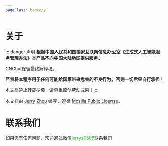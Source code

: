 ```yaml
---
pageClass: bancopy
---
```

<script setup>
import { VPTeamMembers } from 'vitepress/theme'

const members = [
  {
    avatar: 'https://cdn.jerryz.com.cn/gh/YangguangZhou/CNChat-Docs@main/docs/public/avatar.jpg',
    name: 'Jerry Zhou',
    title: 'Creator',
    links: [
      { icon: 'github', link: 'https://github.com/YangguangZhou' },
      { 
        icon: { 
            svg: '<svg t="1727279657794" class="icon" viewBox="0 0 1024 1024" version="1.1" xmlns="http://www.w3.org/2000/svg" p-id="1476" width="200" height="200"><path d="M337.387283 341.82659c-17.757225 0-35.514451 11.83815-35.514451 29.595375s17.757225 29.595376 35.514451 29.595376 29.595376-11.83815 29.595376-29.595376c0-18.49711-11.83815-29.595376-29.595376-29.595375zM577.849711 513.479769c-11.83815 0-22.936416 12.578035-22.936416 23.6763 0 12.578035 11.83815 23.676301 22.936416 23.676301 17.757225 0 29.595376-11.83815 29.595376-23.676301s-11.83815-23.676301-29.595376-23.6763zM501.641618 401.017341c17.757225 0 29.595376-12.578035 29.595376-29.595376 0-17.757225-11.83815-29.595376-29.595376-29.595375s-35.514451 11.83815-35.51445 29.595375 17.757225 29.595376 35.51445 29.595376zM706.589595 513.479769c-11.83815 0-22.936416 12.578035-22.936416 23.6763 0 12.578035 11.83815 23.676301 22.936416 23.676301 17.757225 0 29.595376-11.83815 29.595376-23.676301s-11.83815-23.676301-29.595376-23.6763z" fill="" p-id="1477"></path><path d="M510.520231 2.959538C228.624277 2.959538 0 231.583815 0 513.479769s228.624277 510.520231 510.520231 510.520231 510.520231-228.624277 510.520231-510.520231-228.624277-510.520231-510.520231-510.520231zM413.595376 644.439306c-29.595376 0-53.271676-5.919075-81.387284-12.578034l-81.387283 41.433526 22.936416-71.768786c-58.450867-41.433526-93.965318-95.445087-93.965317-159.815029 0-113.202312 105.803468-201.988439 233.803468-201.98844 114.682081 0 216.046243 71.028902 236.023121 166.473989-7.398844-0.739884-14.797688-1.479769-22.196532-1.479769-110.982659 1.479769-198.289017 85.086705-198.289017 188.67052 0 17.017341 2.959538 33.294798 7.398844 49.572255-7.398844 0.739884-15.537572 1.479769-22.936416 1.479768z m346.265896 82.867052l17.757225 59.190752-63.630058-35.514451c-22.936416 5.919075-46.612717 11.83815-70.289017 11.83815-111.722543 0-199.768786-76.947977-199.768786-172.393063-0.739884-94.705202 87.306358-171.653179 198.289017-171.65318 105.803468 0 199.028902 77.687861 199.028902 172.393064 0 53.271676-34.774566 100.624277-81.387283 136.138728z" fill="" p-id="1478"></path></svg>'
        }, 
        link: 'https://img.shields.io/badge/%E5%BE%AE%E4%BF%A1-jerryz0506-279cff' 
      },
      { 
        icon: { 
            svg: '<svg t="1679664028332" class="icon" viewBox="0 0 1024 1024" version="1.1" xmlns="http://www.w3.org/2000/svg" p-id="1215" width="200" height="200"><path d="M679.424 746.861714l84.004571-395.995428c7.424-34.852571-12.580571-48.566857-35.437714-40.009143l-493.714286 190.281143c-33.718857 13.129143-33.133714 32-5.705142 40.557714l126.281142 39.424 293.156572-184.576c13.714286-9.142857 26.294857-3.986286 16.018286 5.156571l-237.129143 214.272-9.142857 130.304c13.129143 0 18.870857-5.705143 25.709714-12.580571l61.696-59.428571 128 94.281142c23.442286 13.129143 40.009143 6.290286 46.299428-21.723428zM1024 512c0 282.843429-229.156571 512-512 512S0 794.843429 0 512 229.156571 0 512 0s512 229.156571 512 512z" fill="" p-id="1216"></path></svg>'
        }, 
        link: 'https://t.me/jerryzyg' 
      },
      { 
        icon: { 
            svg: '<svg t="1713014179837" class="icon" viewBox="0 0 1024 1024" version="1.1" xmlns="http://www.w3.org/2000/svg" p-id="1278" width="200" height="200"><path d="M512 0C229.2736 0 0 229.2736 0 512c0 282.7264 229.2736 512 512 512 282.7264 0 512-229.2736 512-512C1024 229.2736 794.7264 0 512 0zM823.0912 521.3184 761.344 521.3184l0 227.6352c0 16.4864-0.6144 29.7984-23.3472 29.7984L587.1616 778.752l0-228.352L436.8384 550.4l0 228.352L293.0688 778.752c-29.696 0-30.4128-13.4144-30.4128-29.7984L262.656 521.3184 200.9088 521.3184c-22.1184 0-27.7504-12.8-12.4928-28.5696l296.1408-296.448c15.1552-15.7696 39.936-15.7696 54.9888 0l296.1408 296.448C850.8416 508.5184 845.1072 521.3184 823.0912 521.3184z" p-id="1279"></path></svg>'
        }, 
        link: 'https://jerryz.com.cn/' 
      },
    ]
  },
]
</script>
# 关于

::: danger 声明
**根据中国人民共和国国家互联网信息办公室《生成式人工智能服务管理办法》本产品不向中国大陆地区提供服务。**

CNChat保留最终解释权。

**严禁将本程序用于任何可能给国家带来危害的不良行为，否则一切后果自行承担！**

本文档禁止转载抄袭，请尊重原创劳动成果！
:::

本文档由 [Jerry Zhou](https://jerryz.com.cn) 编写，遵循 [Mozilla Public License](https://www.mozilla.org/en-US/MPL/)。

<VPTeamMembers size="small" :members="members" />

# 联系我们

如果您有任何问题，欢迎通过微信<span style="color: #09bb07;">jerryz0506</span>联系我们
